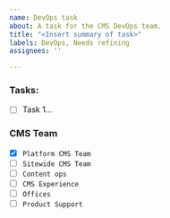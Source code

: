 ```yaml
---
name: DevOps task
about: A task for the CMS DevOps team.
title: "<Insert summary of task>"
labels: DevOps, Needs refining
assignees: ''

---
```


### Tasks:
- [ ] Task 1...


### CMS Team

- [x] `Platform CMS Team`
- [ ] `Sitewide CMS Team`
- [ ] `Content ops`
- [ ] `CMS Experience`
- [ ] `Offices`
- [ ] `Product Support`
